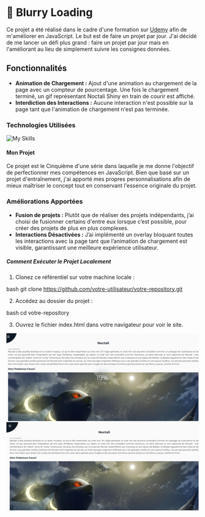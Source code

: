 # :flower_playing_cards: Blurry Loading

Ce projet a été réalisé dans le cadre d'une formation sur [Udemy](https://www.udemy.com/course/50-projects-50-days/) afin de m'améliorer en JavaScript. Le but est de faire un projet par jour. J'ai décidé de me lancer un défi plus grand : faire un projet par jour mais en l'améliorant au lieu de simplement suivre les consignes données.

## Fonctionnalités

- **Animation de Chargement :** Ajout d'une animation au chargement de la page avec un compteur de pourcentage. Une fois le chargement terminé, un gif représentant Noctali Shiny en train de courir est affiché.
- **Interdiction des Interactions :** Aucune interaction n'est possible sur la page tant que l'animation de chargement n'est pas terminée.

### Technologies Utilisées

![My Skills](https://skillicons.dev/icons?i=html,css,js)

#### Mon Projet

Ce projet est le Cinquième d'une série dans laquelle je me donne l'objectif de perfectionner mes compétences en JavaScript. Bien que basé sur un projet d'entraînement, j'ai apporté mes propres personnalisations afin de mieux maîtriser le concept tout en conservant l'essence originale du projet.

### Améliorations Apportées

- **Fusion de projets :** Plutôt que de réaliser des projets indépendants, j’ai choisi de fusionner certains d'entre eux lorsque c’est possible, pour créer des projets de plus en plus complexes.
- **Interactions Désactivées :** J’ai implémenté un overlay bloquant toutes les interactions avec la page tant que l’animation de chargement est visible, garantissant une meilleure expérience utilisateur.

##### Comment Exécuter le Projet Localement

1. Clonez ce référentiel sur votre machine locale :

bash
git clone https://github.com/votre-utilisateur/votre-repository.git

2. Accédez au dossier du projet :

bash
cd votre-repository

3. Ouvrez le fichier index.html dans votre navigateur pour voir le site.

![Scren1](Capture.png)
![Scren2](Capture2.png)

